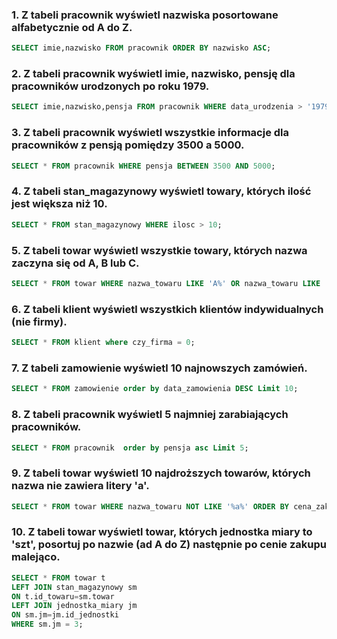 ### 1. Z tabeli pracownik wyświetl nazwiska posortowane alfabetycznie od A do Z.


```sql
SELECT imie,nazwisko FROM pracownik ORDER BY nazwisko ASC;

```

### 2. Z tabeli pracownik wyświetl imie, nazwisko, pensję dla pracowników urodzonych po roku 1979.

```sql
SELECT imie,nazwisko,pensja FROM pracownik WHERE data_urodzenia > '1979-12-30';
```
### 3. Z tabeli pracownik wyświetl wszystkie informacje dla pracowników z pensją pomiędzy 3500 a 5000.
```sql
SELECT * FROM pracownik WHERE pensja BETWEEN 3500 AND 5000;

```
### 4. Z tabeli stan_magazynowy wyświetl towary, których ilość jest większa niż 10.
```sql
SELECT * FROM stan_magazynowy WHERE ilosc > 10;
```

### 5. Z tabeli towar wyświetl wszystkie towary, których nazwa zaczyna się od A, B lub C.
```sql
SELECT * FROM towar WHERE nazwa_towaru LIKE 'A%' OR nazwa_towaru LIKE 'B%' OR nazwa_towaru LIKE 'C%';
```

### 6. Z tabeli klient wyświetl wszystkich klientów indywidualnych (nie firmy).
```sql
SELECT * FROM klient where czy_firma = 0;
```

### 7. Z tabeli zamowienie wyświetl 10 najnowszych zamówień.
```sql
SELECT * FROM zamowienie order by data_zamowienia DESC Limit 10;
```
### 8. Z tabeli pracownik wyświetl 5 najmniej zarabiających pracowników.
```sql
SELECT * FROM pracownik  order by pensja asc Limit 5;
```

### 9. Z tabeli towar wyświetl 10 najdroższych towarów, których nazwa nie zawiera litery 'a'.
```sql
SELECT * FROM towar WHERE nazwa_towaru NOT LIKE '%a%' ORDER BY cena_zakupu DESC LIMIT 10 ;
```
### 10. Z tabeli towar wyświetl towar, których jednostka miary to 'szt', posortuj po nazwie (ad A do Z) następnie po cenie zakupu malejąco.

```sql
SELECT * FROM towar t
LEFT JOIN stan_magazynowy sm
ON t.id_towaru=sm.towar
LEFT JOIN jednostka_miary jm
ON sm.jm=jm.id_jednostki
WHERE sm.jm = 3;
```
